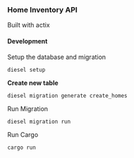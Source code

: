 ### Home Inventory API
Built with actix

#### Development

Setup the database and migration

``diesel setup``

**Create new table**

``diesel migration generate create_homes``

Run Migration

``diesel migration run``

Run Cargo

``cargo run``
